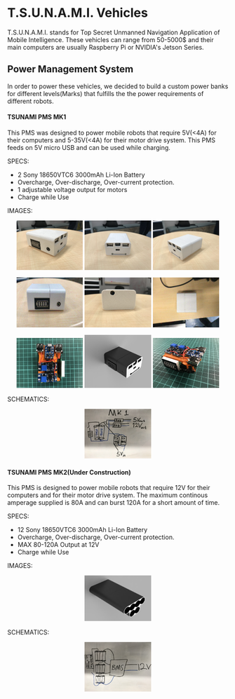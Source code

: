 # T.S.U.N.A.M.I. Vehicles

T.S.U.N.A.M.I. stands for Top Secret Unmanned Navigation Application of Mobile Intelligence. These vehicles can range from 50-5000$ and their main computers are usually Raspberry Pi or NVIDIA's Jetson Series. 

## Power Management System
In order to power these vehicles, we decided to build a custom power banks for different levels(Marks) that fulfills the the power requirements of different robots. 

#### TSUNAMI PMS MK1
This PMS was designed to power mobile robots that require 5V(<4A) for their computers and 5-35V(<4A) for their motor drive system. This PMS feeds on 5V micro USB and can be used while charging.

SPECS:
* 2 Sony 18650VTC6 3000mAh Li-Ion Battery  
* Overcharge, Over-discharge, Over-current protection.  
* 1 adjustable voltage output for motors  
* Charge while Use

IMAGES:

<p align="center">
  <img src="https://github.com/GodOfKebab/T.S.U.N.A.M.I./blob/master/Media/IMG_0675.jpg" width=30% />
  <img src="https://github.com/GodOfKebab/T.S.U.N.A.M.I./blob/master/Media/IMG_3791.jpg" width=30% /> 
  <img src="https://github.com/GodOfKebab/T.S.U.N.A.M.I./blob/master/Media/IMG_8986.jpg" width=30% />
</p>

<p align="center">
  <img src="https://github.com/GodOfKebab/T.S.U.N.A.M.I./blob/master/Media/IMG_1205.gif" width=30% />
  <img src="https://github.com/GodOfKebab/T.S.U.N.A.M.I./blob/master/Media/IMG_8856.jpg" width=30% /> 
  <img src="https://github.com/GodOfKebab/T.S.U.N.A.M.I./blob/master/Media/IMG_1206.gif" width=30% />
</p>

<p align="center">
  <img src="https://github.com/GodOfKebab/T.S.U.N.A.M.I./blob/master/Media/IMG_6867.jpg" width=30% />
  <img src="https://github.com/GodOfKebab/T.S.U.N.A.M.I./blob/master/Media/MK1 render.PNG" width=30% /> 
  <img src="https://github.com/GodOfKebab/T.S.U.N.A.M.I./blob/master/Media/IMG_6872.jpg" width=30% />
</p>

SCHEMATICS:

<p align="center">
  <img src="https://github.com/GodOfKebab/T.S.U.N.A.M.I./blob/master/Media/IMG_5305.jpg" width=30% />
</p>


#### TSUNAMI PMS MK2(Under Construction)
This PMS is designed to power mobile robots that require 12V for their computers and for their motor drive system. The maximum continous amperage supplied is 80A and can burst 120A for a short amount of time. 

SPECS:
* 12 Sony 18650VTC6 3000mAh Li-Ion Battery  
* Overcharge, Over-discharge, Over-current protection.  
* MAX 80-120A Output at 12V  
* Charge while Use

IMAGES:

<p align="center">
  <img src="https://github.com/GodOfKebab/T.S.U.N.A.M.I./blob/master/Media/MK2 render.PNG" width=30% /> 
</p>


SCHEMATICS:

<p align="center">
  <img src="https://github.com/GodOfKebab/T.S.U.N.A.M.I./blob/master/Media/IMG_8634.jpg" width=30% />
</p>

